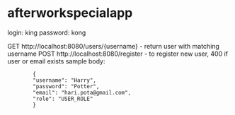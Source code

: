 # afterworkspecialapp

login: king
password: kong

GET http://localhost:8080/users/{username} - return user with matching username
POST http://localhost:8080/register - to register new user, 400 if user or email exists
     sample body: 
            
            {
            "username": "Harry",
            "password": "Potter",
            "email": "hari.pota@gmail.com",
            "role": "USER_ROLE"
            }
